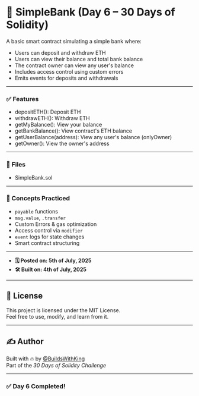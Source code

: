 # 💼 SimpleBank (Day 6 – 30 Days of Solidity)

A basic smart contract simulating a simple bank where:
- Users can deposit and withdraw ETH
- Users can view their balance and total bank balance
- The contract owner can view any user's balance
- Includes access control using custom errors
- Emits events for deposits and withdrawals

---

### ✅ Features
- depositETH(): Deposit ETH
- withdrawETH(): Withdraw ETH
- getMyBalance(): View your balance
- getBankBalance(): View contract's ETH balance
- getUserBalance(address): View any user's balance (onlyOwner)
- getOwner(): View the owner's address

---

### 📂 Files
- SimpleBank.sol

---

### 🧠 Concepts Practiced
- `payable` functions
- `msg.value`, `.transfer`
- Custom Errors & gas optimization
- Access control via `modifier`
- `event` logs for state changes
- Smart contract structuring

---
- **🗓 Posted on: 5th of July, 2025**
- **🛠 Built on: 4th of July, 2025**

---

## 📄 License

This project is licensed under the MIT License.  
Feel free to use, modify, and learn from it.

---

## ✍ Author

Built with 🔥 by [@BuildsWithKing](https://github.com/BuildsWithKing)  
Part of the *30 Days of Solidity Challenge*

---

### ✅ Day 6 Completed!
